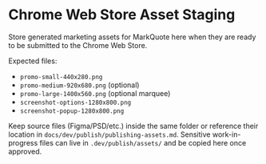 # Chrome Web Store Asset Staging

Store generated marketing assets for MarkQuote here when they are ready to be submitted to the Chrome Web Store.

Expected files:
- `promo-small-440x280.png`
- `promo-medium-920x680.png` (optional)
- `promo-large-1400x560.png` (optional marquee)
- `screenshot-options-1280x800.png`
- `screenshot-popup-1280x800.png`

Keep source files (Figma/PSD/etc.) inside the same folder or reference their location in
`docs/dev/publish/publishing-assets.md`. Sensitive work-in-progress files can live in `.dev/publish/assets/` and be copied here once approved.
